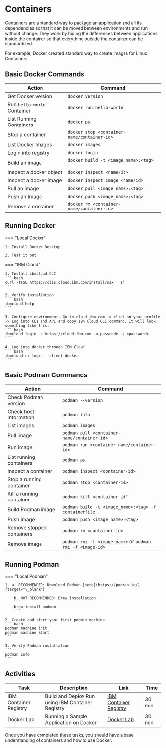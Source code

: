 # Containers

Containers are a standard way to package an application and all its dependencies so that it can be moved between environments and run without change. They work by hiding the differences between applications inside the container so that everything outside the container can be standardized.

For example, Docker created standard way to create images for Linux Containers.

## Basic Docker Commands

| Action                      | Command                                     |
| --------------------------- | ------------------------------------------- |
| Get Docker version          | `docker version`                            |
| Run `hello-world` Container | `docker run hello-world`                    |
| List Running Containers     | `docker ps`                                 |
| Stop a container            | `docker stop <container-name/container-id>` |
| List Docker Images          | `docker images`                             |
| Login into registry         | `docker login`                              |
| Build an image              | `docker build -t <image_name>:<tag> .`      |
| Inspect a docker object     | `docker inspect <name/id>`                  |
| Inspect a docker image      | `docker inspect image <name/id>`            |
| Pull an image               | `docker pull <image_name>:<tag>`            |
| Push an Image               | `docker push <image_name>:<tag>`            |
| Remove a container          | `docker rm <container-name/container-id>`   |

## Running Docker

=== "Local Docker"

    1. Install Docker Desktop

    2. Test it out

=== "IBM Cloud"

    1. Install ibmcloud CLI
    ``` bash
    curl -fsSL https://clis.cloud.ibm.com/install/osx | sh
    ```

    2. Verify installation
    ``` bash
    ibmcloud help
    ```

    3. Configure environment. Go to cloud.ibm.com -> click on your profile -> Log into CLI and API and copy IBM Cloud CLI command. It will look something like this:
    ``` bash
    ibmcloud login -a https://cloud.ibm.com -u passcode -p <password>
    ```

    4. Log into docker through IBM Cloud
    ``` bash
    ibmcloud cr login --client docker
    ```

## Basic Podman Commands

| Action                    | Command                                                    |
| ------------------------- | ---------------------------------------------------------- |
| Check Podman version      | `podman --version`                                         |
| Check host information    | `podman info`                                              |
| List images               | `podman images`                                            |
| Pull image                | `podman pull <container-name/container-id>`                |
| Run image                 | `podman run <container-name/container-id>`                 |
| List running containers   | `podman ps`                                                |
| Inspect a container       | `podman inspect <container-id>`                            |
| Stop a running container  | `podman stop <container-id>`                               |
| Kill a running container  | `podman kill <container-id"`                               |
| Build Podman image        | `podman build -t <image_name>:<tag> -f containerfile .`    |
| Push image                | `podman push <image_name>:<tag>`                           |
| Remove stopped containers | `podman rm <container-id>`                                 |
| Remove image              | `podman rmi -f <image-name>` or `podman rmi -f <image-id>` |

## Running Podman

=== "Local Podman"

    1. a. RECOMMENDED: Download Podman [here](https://podman.io/){target="\_blank"}

        b. NOT RECOMMENDED: Brew Installation
        ```
        brew install podman
        ```

    2. Create and start your first podman machine
    ``` bash
    podman machine init
    podman machine start
    ```

    3. Verify Podman installation
    ```
    podman info
    ```

<!---
=== "Docker on Kubernetes/OpenShift"

    === "OpenShift"

        1. Login to your OpenShift cluster.
        ``` bash
        oc login...
        ```

        2. Apply the following yaml file to create the docker pod.
        ``` bash
        oc apply -f https://raw.githubusercontent.com/ibm-cloud-architecture/learning-cloudnative-101/master/static/yamls/containers/dind.yaml
        ```

        3. Then, we need to bash into the running pod.
        ``` bash
        oc exec -it dind
        ```

        4. Finally check to make sure you can run docker commands, such as
        ``` bash
        docker version
        ```

    === "Kubernetes"

        1. If you have already configured your Kubernetes, skip to step 5. First, add a user by setting credentials. Feel free to change the credential name, username and password to whatever you like.
        ``` bash
        kubectl config set-credentials kubeuser/foo.kubernetes.com --username=kubeuser --password=kubepassword
        ```

        2. Point to a cluster. Make sure the URI of the cluster matches the credential name you created in step 1.
        ``` bash
        kubectl config set-cluster foo.kubernetes.com --insecure-skip-tls-verify=true --server=https://foo.kubernetes.com
        ```

        3. Create a "context" that points to the cluster with a specific user.
        ``` bash
        kubectl config set-context default/foo.kubernetes.com/kubeuser --user=kubeuser/foo.kubernetes.com --namespace=default --cluster=foo.kubernetes.com
        ```

        4. Tell kubectl to use this context
        ``` bash
        kubectl config use-context default/foo.kubernetes.com/kubeuser
        ```

        5. Apply the following yaml file to create the docker pod.
        ``` bash
        kubectl apply -f https://raw.githubusercontent.com/ibm-cloud-architecture/learning-cloudnative-101/master/static/yamls/containers/dind.yaml
        ```

        6. Then, we need to bash into the running pod.
        ``` bash
        kubectl exec -it dind
        ```

        7. Finally check to make sure you can run docker commands, such as
        ``` bash
        docker version
        ```
--->

## Activities

| Task                   | Description                                       | Link                                                                     | Time   |
| ---------------------- | ------------------------------------------------- | ------------------------------------------------------------------------ | ------ |
| IBM Container Registry | Build and Deploy Run using IBM Container Registry | [IBM Container Registry](../labs/containers/container-registry/index.md) | 30 min |
| Docker Lab             | Running a Sample Application on Docker            | [Docker Lab](../labs/containers/index.md)                                | 30 min |

Once you have completed these tasks, you should have a base understanding of containers and how to use Docker.
